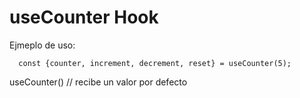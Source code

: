 # useCounter Hook

Ejmeplo de uso:

```
  const {counter, increment, decrement, reset} = useCounter(5);
```

useCounter() // recibe un valor por defecto
